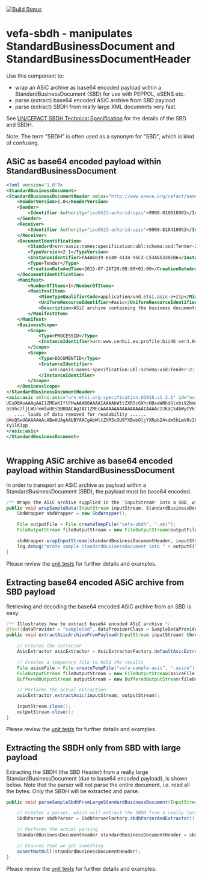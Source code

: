 [![Build Status](https://travis-ci.org/difi/vefa-sbdh.svg?branch=master)](https://travis-ci.org/difi/vefa-sbdh)

# vefa-sbdh - manipulates StandardBusinessDocument and StandardBusinessDocumentHeader 

Use this component to:

* wrap an ASiC archive as base64 encoded payload within a StandardBusinessDocument (SBD) for use with PEPPOL, eSENS etc. 
* parse (extract) base64 encoded ASiC archive from SBD payload
* parse (extract) SBDH from really large XML documents very fast.

See [UN/CEFACT SBDH Technical Specification](http://www.gs1.org/docs/gs1_un-cefact_%20xml_%20profiles/CEFACT_SBDH_TS_version1.3.pdf)
for the details of the SBD and SBDH.

Note: The term "SBDH" is often used as a synonym for "SBD", which is kind of confusing.

## ASiC as base64 encoded payload within StandardBusinessDocument
```xml
<?xml version="1.0"?>
<StandardBusinessDocument>
<StandardBusinessDocumentHeader xmlns="http://www.unece.org/cefact/namespaces/StandardBusinessDocumentHeader">
    <HeaderVersion>1.0</HeaderVersion>
    <Sender>
        <Identifier Authority="iso6523-actorid-upis">9908:810018902</Identifier>
    </Sender>
    <Receiver>
        <Identifier Authority="iso6523-actorid-upis">9908:810418052</Identifier>
    </Receiver>
    <DocumentIdentification>
        <Standard>urn:oasis:names:specification:ubl:schema:xsd:Tender-2</Standard>
        <TypeVersion>2.1</TypeVersion>
        <InstanceIdentifier>FA4A6819-6149-4134-95C3-C53A65338EB6</InstanceIdentifier>
        <Type>Tender</Type>
        <CreationDateAndTime>2015-07-26T20:08:00+01:00</CreationDateAndTime>
    </DocumentIdentification>
    <Manifest>
        <NumberOfItems>1</NumberOfItems>
        <ManifestItem>
            <MimeTypeQualifierCode>application/vnd.etsi.asic-e+zip</MimeTypeQualifierCode>
            <UniformResourceIdentifier>#asic</UniformResourceIdentifier>
            <Description>ASiC archive containing the business documents.</Description>
        </ManifestItem>
    </Manifest>
    <BusinessScope>
        <Scope>
            <Type>PROCESSID</Type>
            <InstanceIdentifier>urn:www.cenbii.eu:profile:bii46:ver3.0</InstanceIdentifier>
        </Scope>
        <Scope>
            <Type>DOCUMENTID</Type>
            <InstanceIdentifier>
                urn:oasis:names:specification:ubl:schema:xsd:Tender-2::Tender##urn:www.cenbii.eu:transaction:biitrdm090:ver3.0::2.1
            </InstanceIdentifier>
        </Scope>
    </BusinessScope>
</StandardBusinessDocumentHeader>
<asic:asic xmlns:asic="urn:etsi.org:specification:02918:v1.2.1" id="asic">
UEsDBAoAAAgAAI1ZMEeKIflFHwAAAB8AAAAIAAAAbWltZXR5cGVhcHBsaWNhdGlvbi92bmQuZXRz
aS5hc2ljLWUremlwUEsDBBQACAgIAI1ZMEcAAAAAAAAAAAAAAAAIAAAAc2JkaC54bWytVk1z2kgQ
   .... loads of data removed for readability ......
bWxQSwUGAAAAAAcABwAUAgAAbBYAACgAbWltZXR5cGU9YXBwbGljYXRpb24vdm5kLmV0c2kuYXNp
Yy1lK3pp
</asic:asic>
</StandardBusinessDocument>
   
```

## Wrapping ASiC archive as base64 encoded payload within StandardBusinessDocument

In order to transport an ASiC archive as payload within a StandardBusinessDocument (SBD), the payload must 
be base64 encoded.

```java
/** Wraps the ASiC archive supplied in the "inputStream" into a SBD, with the supplied SBDH */
public void wrapSampleData(InputStream inputStream, StandardBusinessDocumentHeader standardBusinessDocumentHeader) throws Exception {
    SbdWrapper sbdWrapper = new SbdWrapper();

    File outputFile = File.createTempFile("vefa-sbdh", ".xml");
    FileOutputStream fileOutputStream = new FileOutputStream(outputFile);

    sbdWrapper.wrapInputStream(standardBusinessDocumentHeader, inputStream, fileOutputStream);
    log.debug("Wrote sample StandardBusinessDocument into " + outputFile.toString());
}
```

Please review the [unit tests](src/test/java/no/difi/vefa/sbdh) for further details and examples.
  

## Extracting base64 encoded ASiC archive from SBD payload

Retrieving and decoding the base64 encoded ASiC archive from an SBD is easy:

```java
/** Illustrates how to extract base64 encoded ASiC archive */
@Test(dataProvider = "sampleSbd", dataProviderClass = SampleDataProvider.class)
public void extractAsicArchiveFromPayload(InputStream inputStream) throws Exception {

    // Creates the extractor
    AsicExtractor asicExtractor = AsicExtractorFactory.defaultAsicExtractor();

    // Creates a temporary file to hold the results
    File asiceFile = File.createTempFile("vefa-sample-asic", ".asice");
    FileOutputStream fileOutputStream = new FileOutputStream(asiceFile);
    BufferedOutputStream outputStream = new BufferedOutputStream(fileOutputStream);

    // Performs the actual extraction
    asicExtractor.extractAsic(inputStream, outputStream);

    inputStream.close();
    outputStream.close();
}
```

Please review the [unit tests](src/test/java/no/difi/vefa/sbdh) for further details and examples.

## Extracting the SBDH only from SBD with large payload

Extracting the SBDH (the SBD Header) from a really large StandardBusinessDocument (due to base64 encoded payload), 
is shown below. Note that the parser will not parse the entire document, i.e. read all the bytes. Only the SBDH 
will be extracted and parse.

```java
public void parseSampleSbdhFromLargeStandardBusinessDocument(InputStream sbdInputStream) throws Exception {

    // Creates a parser, which will extract the SBDH from a really large xml file
    SbdhParser sbdhParser = SbdhParserFactory.sbdhParserAndExtractor();

    // Performs the actual parsing
    StandardBusinessDocumentHeader standardBusinessDocumentHeader = sbdhParser.parse(sbdInputStream);

    // Ensures that we got something
    assertNotNull(standardBusinessDocumentHeader);
}

```

Please review the [unit tests](src/test/java/no/difi/vefa/sbdh) for further details and examples.
